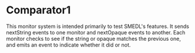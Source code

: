 Comparator1
===========

This monitor system is intended primarily to test SMEDL's features. It sends
nextString events to one monitor and nextOpaque events to another. Each monitor
checks to see if the string or opaque matches the previous one, and emits an
event to indicate whether it did or not.

